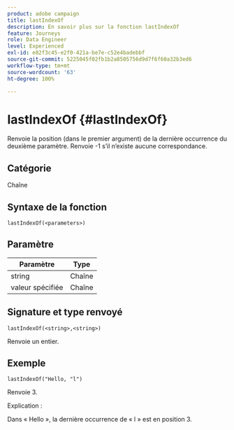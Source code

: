 ```yaml
---
product: adobe campaign
title: lastIndexOf
description: En savoir plus sur la fonction lastIndexOf
feature: Journeys
role: Data Engineer
level: Experienced
exl-id: e82f3c45-e2f0-421a-be7e-c52e4badebbf
source-git-commit: 5225045f02fb1b2a8505756d9d7f6f60a32b3ed6
workflow-type: tm+mt
source-wordcount: '63'
ht-degree: 100%

---
```


# lastIndexOf {#lastIndexOf}

Renvoie la position (dans le premier argument) de la dernière occurrence du deuxième paramètre. Renvoie -1 s’il n’existe aucune correspondance.

## Catégorie

Chaîne

## Syntaxe de la fonction

`lastIndexOf(<parameters>)`

## Paramètre

| Paramètre | Type |
|-----------|------------------|
| string | Chaîne |
| valeur spécifiée | Chaîne |

## Signature et type renvoyé

`lastIndexOf(<string>,<string>)`

Renvoie un entier.

## Exemple

`lastIndexOf("Hello, "l")`

Renvoie 3.

Explication :

Dans « Hello », la dernière occurrence de « l » est en position 3.
